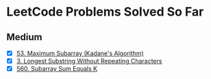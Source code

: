 # LeetCode Problems Solved So Far

## Medium

- [x] [53. Maximum Subarray (Kadane's Algorithm)](https://leetcode.com/problems/maximum-subarray/)
- [x] [3. Longest Substring Without Repeating Characters](https://leetcode.com/problems/longest-substring-without-repeating-characters/)
- [x] [560. Subarray Sum Equals K](https://leetcode.com/problems/subarray-sum-equals-k/)